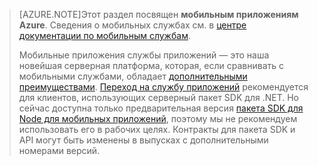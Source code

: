 >[AZURE.NOTE]Этот раздел посвящен **мобильным приложениям Azure**. Сведения о мобильных службах см. в [центре документации по мобильным службам](/documentation/services/mobile-services/).
>
>Мобильные приложения службы приложений — это наша новейшая серверная платформа, которая, если сравнивать с мобильными службами, обладает [дополнительными преимуществами](app-service-mobile-value-prop-migration-from-mobile-services.md). [Переход на службу приложений](app-service-mobile-migrating-from-mobile-services.md) рекомендуется для клиентов, использующих серверный пакет SDK для .NET. Но сейчас доступна только предварительная версия [пакета SDK для Node для мобильных приложений](https://github.com/azure/azure-mobile-apps-node), поэтому мы не рекомендуем использовать его в рабочих целях. Контракты для пакета SDK и API могут быть изменены в выпусках с дополнительными номерами версий.

<!---HONumber=AcomDC_1223_2015-->